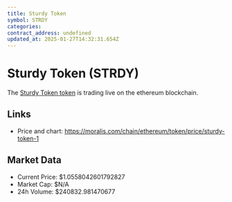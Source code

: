 ```yaml
---
title: Sturdy Token
symbol: STRDY
categories: 
contract_address: undefined
updated_at: 2025-01-27T14:32:31.654Z
---
```


# Sturdy Token (STRDY)
The [Sturdy Token token](https://moralis.com/chain/ethereum/token/price/sturdy-token-1) is trading live on the ethereum blockchain.

## Links
- Price and chart: https://moralis.com/chain/ethereum/token/price/sturdy-token-1

## Market Data
- Current Price: $1.0558042601792827
- Market Cap: $N/A
- 24h Volume: $240832.981470677
